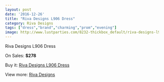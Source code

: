 ```yaml
---
layout: post
date: '2016-12-26'
title: "Riva Designs L906 Dress"
category: Riva Designs
tags: ["dress","brand","charming","prom","evening"]
image: http://www.lustparties.com/8232-thickbox_default/riva-designs-l906-dress.jpg
---
```

Riva Designs L906 Dress

On Sales: **$278**
<a href="https://www.lustparties.com/en/riva-designs/2762-riva-designs-l906-dress.html"><amp-img layout="responsive" width="600" height="600" src="//www.lustparties.com/8232-thickbox_default/riva-designs-l906-dress.jpg" alt="Riva Designs L906 Dress 0" /></a>
<a href="https://www.lustparties.com/en/riva-designs/2762-riva-designs-l906-dress.html"><amp-img layout="responsive" width="600" height="600" src="//www.lustparties.com/8233-thickbox_default/riva-designs-l906-dress.jpg" alt="Riva Designs L906 Dress 1" /></a>

Buy it: [Riva Designs L906 Dress](https://www.lustparties.com/en/riva-designs/2762-riva-designs-l906-dress.html "Riva Designs L906 Dress")

View more: [Riva Designs](https://www.lustparties.com/en/6-riva-designs "Riva Designs")